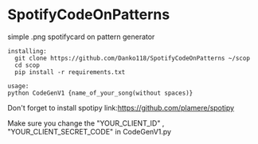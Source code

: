 # SpotifyCodeOnPatterns
simple .png spotifycard on pattern generator

```
installing:
  git clone https://github.com/Danko118/SpotifyCodeOnPatterns ~/scop
  cd scop
  pip install -r requirements.txt
```
```
usage:
python CodeGenV1 {name_of_your_song(without spaces)}
```

Don't forget to install spotipy
link:https://github.com/plamere/spotipy

Make sure you change the "YOUR_CLIENT_ID" , "YOUR_CLIENT_SECRET_CODE" in CodeGenV1.py

